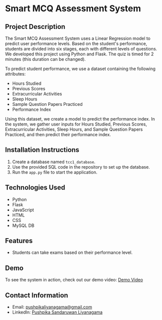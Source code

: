 # Smart MCQ Assessment System

## Project Description
The Smart MCQ Assessment System uses a Linear Regression model to predict user performance levels. Based on the student's performance, students are divided into six stages, each with different levels of questions. We developed this project using Python and Flask. The quiz is timed for 2 minutes (this duration can be changed). 

To predict student performance, we use a dataset containing the following attributes:
- Hours Studied
- Previous Scores
- Extracurricular Activities
- Sleep Hours
- Sample Question Papers Practiced
- Performance Index

Using this dataset, we create a model to predict the performance index. In the system, we gather user inputs for Hours Studied, Previous Scores, Extracurricular Activities, Sleep Hours, and Sample Question Papers Practiced, and then predict their performance index.

## Installation Instructions
1. Create a database named `tcc1_database`.
2. Use the provided SQL code in the repository to set up the database.
3. Run the `app.py` file to start the application.

## Technologies Used
- Python
- Flask
- JavaScript
- HTML
- CSS
- MySQL DB

## Features
- Students can take exams based on their performance level.

## Demo
To see the system in action, check out our demo video: [Demo Video](https://drive.google.com/file/d/1vXU4E7_DeKLJPjPUNO--nh8net42Gyqs/view?usp=sharing)

## Contact Information
- Email: [pushpikaliyanagama@gmail.com](mailto:pushpikaliyanagama@gmail.com)
- LinkedIn: [Pushpika Sandaruwan Liyanagama](https://www.linkedin.com/in/pushpika-sandaruwan-liyanagama-04b827279?utm_source=share&utm_campaign=share_via&utm_content=profile&utm_medium=android_app)
